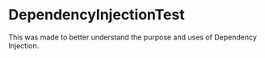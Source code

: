 # DependencyInjectionTest
This was made to better understand the purpose and uses of Dependency Injection.
